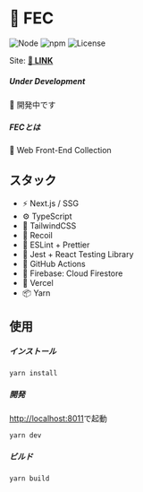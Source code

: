 # 🍋 FEC

![Node](https://img.shields.io/badge/Node.js-v18.7.0-fb7185.svg?logo=&style=flat-square) ![npm](https://img.shields.io/badge/npm-v1.0.0-84CC16.svg?style=flat-square) ![License](https://img.shields.io/badge/License-MIT-0284C7.svg?logo=&style=flat-square)

Site:  [**🚧 LINK**]()



##### Under Development

🚧 開発中です



##### FECとは 

🚧 Web Front-End Collection



## スタック

- ⚡️ Next.js / SSG
- ⚙️ TypeScript
- 🎨 TailwindCSS
- 📮 Recoil
- 📑 ESLint + Prettier
- 🔌 Jest + React Testing Library
- 🔩 GitHub Actions
- 💽 Firebase: Cloud Firestore
- 🚀 Vercel
- 📦 Yarn



## 使用

##### インストール

```shell
yarn install
```

##### 開発

[http://localhost:8011](http://localhost:8011)で起動

```shell
yarn dev
```

##### ビルド

```shell
yarn build
```
